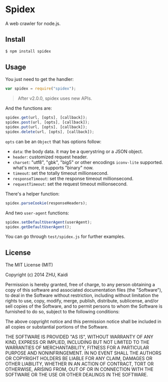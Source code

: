 Spidex
======

A web crawler for node.js.

Install
-------

```sh
$ npm install spidex
```

Usage
-----

You just need to get the handler:

```javascript
var spidex = require("spidex");
```

> After v2.0.0, spidex uses new APIs.

And the functions are:

```javascript
spidex.get(url, [opts], [callback]);
spidex.post(url, [opts], [callback]);
spidex.put(url, [opts], [callback]);
spidex.delete(url, [opts], [callback]);
```

`opts` can be an `Object` that has options follow:

+ `data`: the body data. it may be a querystring or a JSON object.
+ `header`: customized request header.
+ `charset`: "utf8", "gbk", "big5" or other encodings `iconv-lite` supported. what's more, it supports "binary" now.
+ `timeout`: set the totally timeout millionsecond.
+ `responseTimeout`: set the response timeout millionsecond.
+ `requestTimeout`: set the request timeout millionsecond.

There's a helper function:

```javascript
spidex.parseCookie(responseHeaders);
```

And two `user-agent` functions:

```javascript
spidex.setDefaultUserAgent(userAgent);
spidex.getDefaultUserAgent();
```

You can go through `test/spidex.js` for further examples.

License
-------

The MIT License (MIT)

Copyright (c) 2014 ZHU, Kaidi

Permission is hereby granted, free of charge, to any person obtaining a copy of
this software and associated documentation files (the "Software"), to deal in
the Software without restriction, including without limitation the rights to
use, copy, modify, merge, publish, distribute, sublicense, and/or sell copies of
the Software, and to permit persons to whom the Software is furnished to do so,
subject to the following conditions:

The above copyright notice and this permission notice shall be included in all
copies or substantial portions of the Software.

THE SOFTWARE IS PROVIDED "AS IS", WITHOUT WARRANTY OF ANY KIND, EXPRESS OR
IMPLIED, INCLUDING BUT NOT LIMITED TO THE WARRANTIES OF MERCHANTABILITY, FITNESS
FOR A PARTICULAR PURPOSE AND NONINFRINGEMENT. IN NO EVENT SHALL THE AUTHORS OR
COPYRIGHT HOLDERS BE LIABLE FOR ANY CLAIM, DAMAGES OR OTHER LIABILITY, WHETHER
IN AN ACTION OF CONTRACT, TORT OR OTHERWISE, ARISING FROM, OUT OF OR IN
CONNECTION WITH THE SOFTWARE OR THE USE OR OTHER DEALINGS IN THE SOFTWARE.
